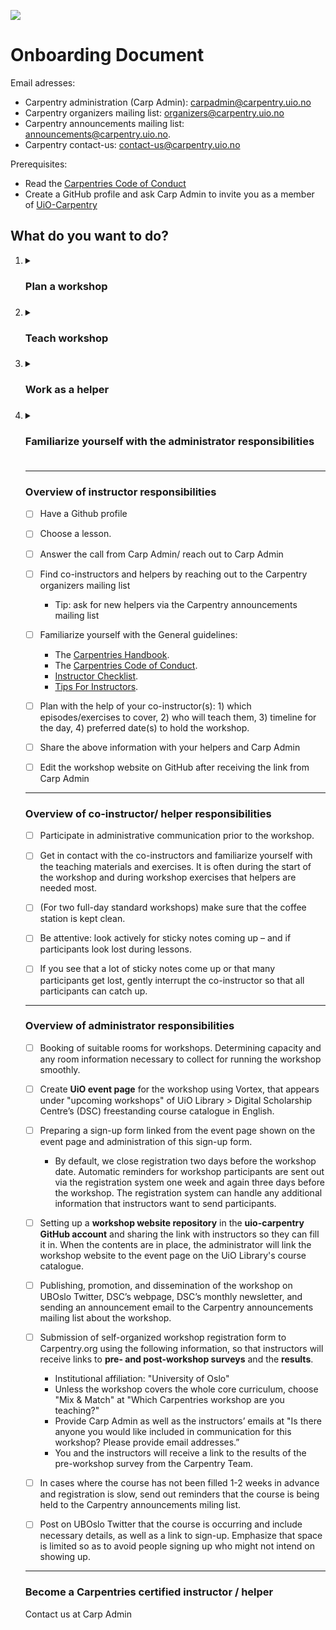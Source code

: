 ![](https://github.com/uio-carpentry/organisational/blob/master/uio-carpentry-logofiler/uio-carpentry-logo.jpg)

# Onboarding Document 

Email adresses:
* Carpentry administration (Carp Admin): [carpadmin@carpentry.uio.no](mailto:carpadmin@carpentry.uio.no)
* Carpentry organizers mailing list: [organizers@carpentry.uio.no](mailto:organizers@carpentry.uio.no)
* Carpentry announcements mailing list: [announcements@carpentry.uio.no](mailto:announcements@carpentry.uio.no).
* Carpentry contact-us: [contact-us@carpentry.uio.no](mailto:contact-us@carpentry.uio.no)

Prerequisites:
- Read the [Carpentries Code of Conduct](https://docs.carpentries.org/topic_folders/policies/code-of-conduct.html)
- Create a GitHub profile and ask Carp Admin to invite you as a member of [UiO-Carpentry](https://github.com/uio-carpentry)

## What do you want to do? 
<ol>
<li> <details><summary><h3>Plan a workshop<h3></summary><blockquote>	

### Plan a workshop (to be completed in order from 1-7)

**1. Choose a lesson**
* You can teach any of the lessons from the Carpentries curriculum, including the core lessons from [Software](http://software-carpentry.org/lessons/), [Data](http://datacarpentry.org/lessons/), and/or [Library Carpentry](https://librarycarpentry.org/lessons/). Alternatively, if you have developed lesson material you can contact Carp Admin and suggest a workshop.  

**2. Answer the call/ reach out** 
* Several times per semester, we send out calls to , reply to the call if you are interested. 
* You can also contact the local or regional coordinator and propose a workshop by sending an email to Carp Admin. 

**3. Find co-instructors and helpers**
* Ask the community via the Carpentry organizers mailing list, or attend our bi-annual event where we plan the semester. 
* Tip: ask for new helpers via the Carpentry announcements mailing list.

**4. Familiarize yourself with the General guidelines**
 * The [Carpentries Handbook](https://docs.carpentries.org/index.html)
 * The [Carpentries Code of Conduct](https://docs.carpentries.org/topic_folders/policies/code-of-conduct.html)
 * [Instructor Checklist](https://docs.carpentries.org/topic_folders/hosts_instructors/hosts_instructors_checklist.html#instructor-checklist)
 * [Tips For Instructors](https://docs.carpentries.org/topic_folders/hosts_instructors/instructor_tips.html)

**5. Plan out the following with the help of your co-instructor(s):**
* Decide which episodes and exercises (minimum and extra) to cover. 
* Delegate teaching for episodes and exercises. 
* Create a timeline for the day, be sure to allot time for set-up, introduction (inc. explanation of [Carpentries Code of Conduct](https://docs.carpentries.org/topic_folders/policies/code-of-conduct.html)), breaks, closing remarks and the post-workshop survey/ feedback. 
* Preferred date(s) 

**6. Share the above information with your helpers and Carp Admin**

**7. Edit the workshop website on GitHub**
* Once you have shared the above information, Carp Admin will set up a **workshop repository** in the [UiO-Carpentry Git Hub page](https://github.com/uio-carpentry).
* You must **edit the necessary parts** by following the README.md "Customizing Your Website", and the website will be created automatically.
* When the contents are in place, send a notification to Carp Admin. 
 :smile:
  </blockquote></details>
  </li>
<li> <details><summary><h3>Teach workshop<h3></summary><blockquote>
  <details><summary>Opening-instructor responsibilities</summary><blockquote>

### Opening-instructor
**Before**
* Check the results of the pre-workshop survey to understand your learners.
* Try out the projector, check the network, etc., to ensure technical parts work as planned (if not, or if any equipment is needed, contact Carp Admin).

**During**
* Explain the Carpentries [Code of Conduct](https://docs.carpentries.org/topic_folders/policies/code-of-conduct.html) at the beginning of the workshop.
* Do a short **security briefing** at the beginning of the workshop.

**After**
* Right after the workshop, do a feedback round with your co-instructors and helpers, using the sticky note feedback as guidance. 
* If workshop participants ask for a Certificate of Attendance after the workshop ask them to email the Contact-us email address. 

#### **Just in case:**
* If someone gets locked in or out of a building, call UiO facility management 228 55007
* Lost and Found: Contact Carp Admin or the local building administrator for UiO buildings.
* In case of fire call 110
* In case of medical emergency call 113 
* In an emergency, call 112 or UiO security 228 56666
    :smile:
</blockquote></details>	
  <details><summary>Closing-instructor responsibilities</summary><blockquote>

### Closing-instructor

**During**
* Ask the participants to answer the **post-workshop survey** at the end of the workshop, as well as feedback using the sticky notes provided in the equipment box (collect these).
* Promote other [Carpentry@UiO workshops](https://www.ub.uio.no/english/courses-events/courses/other/Carpentry/) as well as [UiO’s Digital Scholarship Centre (DSC)](https://www.ub.uio.no/english/libraries/dsc/) 

**After**
* Right after the workshop, do a feedback round with your co-instructors and helpers, using the sticky note feedback as guidance. 
* A few days after the workshop, the closing instructor must **write a summary of the feedback and general impressions** from the workshop and send these to the co-instructors and helpers. 
* If workshop participants ask for a Certificate of Attendance after the workshop ask them to email the Contact-us email address. 

#### **Just in case:**
* If someone gets locked in or out of a building, call UiO facility management 228 55007
* Lost and Found: Contact Carp Admin or the local building administrator for UiO buildings.
* In case of fire call 110
* In case of medical emergency call 113 
* In an emergency, call 112 or UiO security 228 56666
  :smile:
</blockquote></details>	
</li>	
<li> <details><summary><h3>Work as a helper<h3></summary><blockquote>	

### Helper
* Get the Carpentries equipment box, which is located in the University of Oslo’s HumSam library 2nd floor offices (contact Carp Admin)
* Leave the seminar room clean and orderly; make sure that no equipment is left, windows are closed, and lights are off. 

#### **Just in case:**
* If someone gets locked in or out of a building, call UiO facility management 228 55007
* Lost and Found: Contact Carp Admin or the local building administrator for UiO buildings.
* In case of fire call 110
* In case of medical emergency call 113 
* In an emergency, call 112 or UiO security 228 56666
 :smile:
</blockquote></details>	
</li>	
<li> <details><summary><h3>Familiarize yourself with the administrator responsibilities<h3></summary><blockquote>	
### Administrator
* Workshop participants can ask for a Certificate of Attendance after the workshop:
	* For non-standard workshops (e.g. when you cover only a part of the core lessons), we create a certificate automatically, ask Carp Admin
	* For standard workshops (i.e., a 2-day full program covering all core lessons), learners can obtain a certificate by following the instructions in the [Carpentries Handbook](https://docs.carpentries.org/index.html). 
</blockquote></details>	
</li>	

* * * 
### Overview of instructor responsibilities
- [ ] Have a Github profile 
- [ ] Choose a lesson.
- [ ] Answer the call from Carp Admin/ reach out to Carp Admin
- [ ] Find co-instructors and helpers by reaching out to the Carpentry organizers mailing list
	* Tip: ask for new helpers via the Carpentry announcements mailing list
- [ ] Familiarize yourself with the General guidelines:
	* The [Carpentries Handbook](https://docs.carpentries.org/index.html).
	* The [Carpentries Code of Conduct](https://docs.carpentries.org/topic_folders/policies/code-of-conduct.html).
	* [Instructor Checklist](https://docs.carpentries.org/topic_folders/hosts_instructors/hosts_instructors_checklist.html#instructor-checklist).
	* [Tips For Instructors](https://docs.carpentries.org/topic_folders/hosts_instructors/instructor_tips.html).
- [ ] Plan with the help of your co-instructor(s): 1) which episodes/exercises to cover, 2) who will teach them, 3) timeline for the day, 4) preferred date(s) to hold the workshop. 
- [ ] Share the above information with your helpers and Carp Admin
- [ ] Edit the workshop website on GitHub after receiving the link from Carp Admin 


* * * 
### Overview of co-instructor/ helper responsibilities 
- [ ] Participate in administrative communication prior to the workshop. 
- [ ] Get in contact with the co-instructors and familiarize yourself with the teaching materials and exercises. It is often during the start of the workshop and during workshop exercises that helpers are needed most. 
- [ ] (For two full-day standard workshops) make sure that the coffee station is kept clean. 
- [ ] Be attentive: look actively for sticky notes coming up – and if participants look lost during lessons. 
- [ ] If you see that a lot of sticky notes come up or that many participants get lost, gently interrupt the co-instructor so that all participants can catch up. 


* * * 
### Overview of administrator responsibilities
 - [ ] Booking of suitable rooms for workshops. Determining capacity and any room information necessary to collect for running the workshop smoothly. 
- [ ] Create **UiO event page** for the workshop using Vortex, that appears under "upcoming workshops" of UiO Library > Digital Scholarship Centre’s (DSC) freestanding course catalogue in English. 
- [ ] Preparing a sign-up form linked from the event page shown on the event page and administration of this sign-up form. 
	* By default, we close registration two days before the workshop date. Automatic reminders for workshop participants are sent out via the registration system one week and again three days before the workshop. The registration system can handle any additional information that instructors want to send participants.
- [ ] Setting up a **workshop website repository** in the **uio-carpentry GitHub account** and sharing the link with instructors so they can fill it in. When the contents are in place, the administrator will link the workshop website to the event page on the UiO Library's course catalogue. 
- [ ] Publishing, promotion, and dissemination of the workshop on UBOslo Twitter, DSC’s webpage, DSC’s monthly newsletter, and sending an announcement email to the Carpentry announcements mailing list about the workshop. 
- [ ] Submission of self-organized workshop registration form to Carpentry.org using the following information, so that instructors will receive links to **pre- and post-workshop surveys** and the **results**. 
	* Institutional affiliation: "University of Oslo"
	* Unless the workshop covers the whole core curriculum, choose "Mix & Match" at "Which Carpentries workshop are you teaching?"
	* Provide Carp Admin as well as the instructors’ emails at "Is there anyone you would like included in communication for this workshop? Please provide email addresses.”
	* You and the instructors will receive a link to the results of the pre-workshop survey from the Carpentry Team.
- [ ] In cases where the course has not been filled 1-2 weeks in advance and registration is slow, send out reminders that the course is being held to the Carpentry announcements miling list. 
- [ ] Post on UBOslo Twitter that the course is occurring and include necessary details, as well as a link to sign-up. Emphasize that space is limited so as to avoid people signing up who might not intend on showing up.  


* * * 
### Become a Carpentries certified instructor / helper 

Contact us at Carp Admin 




